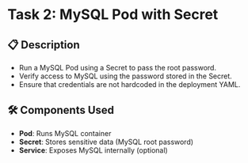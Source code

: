 # Task 2: MySQL Pod with Secret

## 📋 Description
- Run a MySQL Pod using a Secret to pass the root password.
- Verify access to MySQL using the password stored in the Secret.
- Ensure that credentials are not hardcoded in the deployment YAML.

## 🛠️ Components Used
- **Pod**: Runs MySQL container
- **Secret**: Stores sensitive data (MySQL root password)
- **Service**: Exposes MySQL internally (optional)